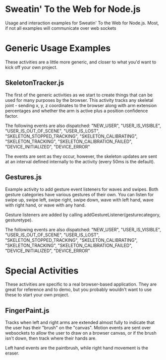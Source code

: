 Sweatin' To the Web for Node.js
===============================

Usage and interaction examples for Sweatin' To the Web for Node.js.  Most, if not all examples will communicate over web sockets







Generic Usage Examples
======================

These activities are a little more generic, and closer to what you'd want to kick off your own project.



SkeletonTracker.js
------------------

The first of the generic activities as we start to create things that can be used for many purposes by the browser.
This activity tracks any skeletal joint - sending x, y, z coordinates to the browser along with arm extension percentages and whether
the arm is active plus a position confidence factor.

The following events are also dispatched: "NEW_USER", "USER_IS_VISIBLE", "USER_IS_OUT_OF_SCENE", "USER_IS_LOST", "SKELETON_STOPPED_TRACKING", "SKELETON_CALIBRATING",
"SKELETON_TRACKING", "SKELETON_CALIBRATION_FAILED", "DEVICE_INITIALIZED", "DEVICE_ERROR"

The events are sent as they occur, however, the skeleton updates are sent at an interval defined internally to the activity (every 50ms is the default).


Gestures.js
-----------

Example activity to add gesture event listeners for waves and swipes.  Both gesture categories have various gestures of their own.
You can listen for swipe up, swipe left, swipe right, swipe down, wave with left hand, wave with right hand, or wave with any hand.

Gesture listeners are added by calling addGestureListener(gesturecategory, gesturetype).

The following events are also dispatched: "NEW_USER", "USER_IS_VISIBLE", "USER_IS_OUT_OF_SCENE", "USER_IS_LOST", "SKELETON_STOPPED_TRACKING", "SKELETON_CALIBRATING",
"SKELETON_TRACKING", "SKELETON_CALIBRATION_FAILED", "DEVICE_INITIALIZED", "DEVICE_ERROR"








Special Activities
==================

These activities are specific to a real browser-based application.  They are great for reference and to demo, but you probably wouldn't want to use these to start your own project.


FingerPaint.js
--------------

Tracks when left and right arms are extended almost fully to indicate that the user has their "brush" on the "canvas".
Motion events are sent over websockets to allow the user to draw on a browser canvas, or if the brush isn't down, then track where their hands are.

Left hand events are the paintbrush, while right hand movement is the eraser.

